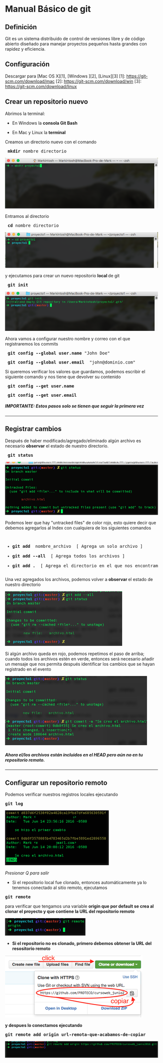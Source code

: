 Manual Básico de git
=
Definición
-
Git es un sistema distribuido de control de versiones libre y de código abierto diseñado para manejar proyectos pequeños hasta grandes  con rapidez y eficiencia.

Configuración
-
Descargar para [Mac OS X][1], [Windows ][2], [Linux][3]
[1]: https://git-scm.com/download/mac
[2]: https://git-scm.com/download/win
[3]: https://git-scm.com/download/linux

Crear un repositorio nuevo
-
Abrimos la terminal:
* En Windows la <b> consola Git Bash </b>

* En Mac y Linux la <b> terminal </b>

Creamos un directorio nuevo con el comando
<pre> <b>mkdir</b> nombre_directorio</pre>
![creamos directorio](https://raw.githubusercontent.com/PROTECO/cursoweb_junio2016/master/dist/1.png)

Entramos al directorio
<pre> <b>cd</b> nombre_directorio </pre>
![entramos al directorio](https://raw.githubusercontent.com/PROTECO/cursoweb_junio2016/master/dist/2.png)

y ejecutamos para crear un nuevo repositorio <b> local </b> de git
<pre> <b>git init</b> </pre>
![creando repositorio](https://raw.githubusercontent.com/PROTECO/cursoweb_junio2016/master/dist/3.png)

Ahora vamos a configurar nuestro nombre y correo con el que registraremos los commits

<pre> <b>git config --global user.name </b>"John Doe" </pre>

<pre> <b>git config --global user.email </b> "john@dominio.com" </pre>

Si queremos verificar los valores que guardamos, podemos escribir el siguiente comando y nos tiene que devolver su contenido
<pre> <b>git config --get user.name </b></pre>
<pre> <b>git config --get user.email </b></pre>
##### **IMPORTANTE: Estos pasos solo se tienen que seguir la primera vez**

---


Registrar cambios
-
Después de haber modificado/agregado/eliminado algún archivo es necesario <strong>observar</strong> el estado de nuestro directorio.
<pre> <strong>git status</strong></pre>

![verificar status](https://raw.githubusercontent.com/PROTECO/cursoweb_junio2016/master/dist/4.png)

Podemos leer que hay "untracked files" de color rojo, esto quiere decir que debemos agregarlos al Index con cualquiera de los siguientes comandos
<pre><ul>
<li><strong>git add </strong> nombre_archivo  [ Agrega un solo archivo ]</li>
<li><strong>git add --all </strong> [ Agrega todos los archivos ]</li>
<li><strong>git add . </strong> [ Agrega el directorio en el que nos encontramos ]</li></ul></pre>

Una vez agregados los archivos, podemos volver a <strong>observar </strong> el estado de nuestro directorio

![agregar archivos](https://raw.githubusercontent.com/PROTECO/cursoweb_junio2016/master/dist/5.png)

Si algún archivo queda en rojo, podemos repetimos el paso de arriba; cuando todos los archivos estén en verde, entonces será necesario añadir un mensaje que nos permita después identificar los cambios que se hayan registrado en el evento

![agregando comentarios](https://raw.githubusercontent.com/PROTECO/cursoweb_junio2016/master/dist/6.png)

##### **Ahora el/los archivos están incluidos en el HEAD pero aún no en tu repositorio remoto.**

---

Configurar un repositorio remoto
-
Podemos verificar nuestros registros locales ejecutando
<pre><strong>git log</strong></pre>

![ver registro](https://raw.githubusercontent.com/PROTECO/cursoweb_junio2016/master/dist/log.png)

*Presionar Q para salir*

* Si el repositorio local fue clonado, entonces automáticamente ya lo tenemos conectado al sitio remoto, ejecutamos

<pre><strong>git remote</strong></pre>

para verificar que tengamos una variable <strong>origin<strong> que por default se crea al clonar el proyecto y que contiene la URL del repositorio remoto

![git remote](https://raw.githubusercontent.com/PROTECO/cursoweb_junio2016/master/dist/7.png)

* Si el repositorio no es clonado, primero debemos obtener la URL del resositorio remoto

![URL github](https://raw.githubusercontent.com/PROTECO/cursoweb_junio2016/master/dist/8.png)

y despues lo conectamos ejecutando

<pre><strong>git remote add origin</strong> url-remota-que-acabamos-de-copiar</pre>

![URL github](https://raw.githubusercontent.com/PROTECO/cursoweb_junio2016/master/dist/9.png)